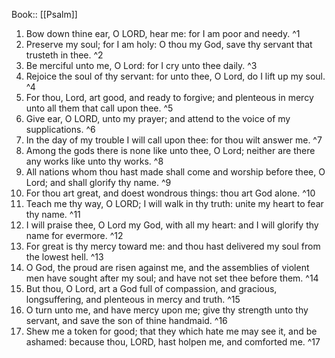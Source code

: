  Book:: [[Psalm]]
 1. Bow down thine ear, O LORD, hear me: for I am poor and needy. ^1
 2. Preserve my soul; for I am holy: O thou my God, save thy servant that trusteth in thee. ^2
 3. Be merciful unto me, O Lord: for I cry unto thee daily. ^3
 4. Rejoice the soul of thy servant: for unto thee, O Lord, do I lift up my soul. ^4
 5. For thou, Lord, art good, and ready to forgive; and plenteous in mercy unto all them that call upon thee. ^5
 6. Give ear, O LORD, unto my prayer; and attend to the voice of my supplications. ^6
 7. In the day of my trouble I will call upon thee: for thou wilt answer me. ^7
 8. Among the gods there is none like unto thee, O Lord; neither are there any works like unto thy works. ^8
 9. All nations whom thou hast made shall come and worship before thee, O Lord; and shall glorify thy name. ^9
 10. For thou art great, and doest wondrous things: thou art God alone. ^10
 11. Teach me thy way, O LORD; I will walk in thy truth: unite my heart to fear thy name. ^11
 12. I will praise thee, O Lord my God, with all my heart: and I will glorify thy name for evermore. ^12
 13. For great is thy mercy toward me: and thou hast delivered my soul from the lowest hell. ^13
 14. O God, the proud are risen against me, and the assemblies of violent men have sought after my soul; and have not set thee before them. ^14
 15. But thou, O Lord, art a God full of compassion, and gracious, longsuffering, and plenteous in mercy and truth. ^15
 16. O turn unto me, and have mercy upon me; give thy strength unto thy servant, and save the son of thine handmaid. ^16
 17. Shew me a token for good; that they which hate me may see it, and be ashamed: because thou, LORD, hast holpen me, and comforted me. ^17
